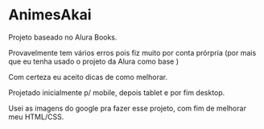 # AnimesAkai
Projeto baseado no Alura Books. 

Provavelmente tem vários erros pois fiz muito por conta prórpria (por mais que eu tenha usado o projeto da Alura como base )

Com certeza eu aceito dicas de como melhorar.

Projetado inicialmente p/ mobile, depois tablet e por fim desktop.


Usei as imagens do google pra fazer esse projeto, com fim de melhorar meu HTML/CSS.
